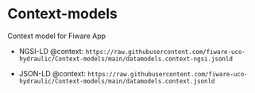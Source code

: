 # Context-models

Context model for Fiware App

* NGSI-LD @context: `https://raw.githubusercontent.com/fiware-uco-hydraulic/Context-models/main/datamodels.context-ngsi.jsonld`

* JSON-LD @context: `https://raw.githubusercontent.com/fiware-uco-hydraulic/Context-models/main/datamodels.context.jsonld`
